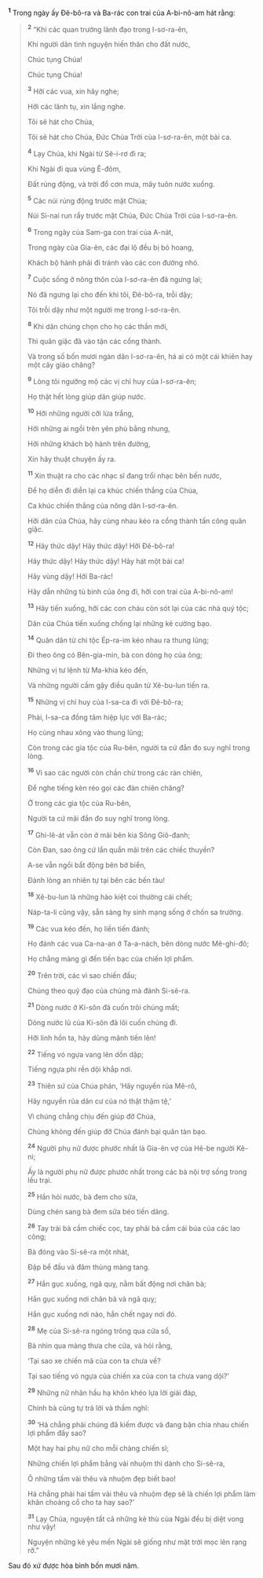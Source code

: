 <sup><b>1</b></sup> Trong ngày ấy Ðê-bô-ra và Ba-rác con trai của A-bi-nô-am hát rằng:

> <sup><b>2</b></sup> “Khi các quan trưởng lãnh đạo trong I-sơ-ra-ên,
> 
> Khi người dân tình nguyện hiến thân cho đất nước,
> 
> Chúc tụng Chúa!
> 
> Chúc tụng Chúa!
> 
> <sup><b>3</b></sup> Hỡi các vua, xin hãy nghe;
> 
> Hỡi các lãnh tụ, xin lắng nghe.
> 
> Tôi sẽ hát cho Chúa,
> 
> Tôi sẽ hát cho Chúa, Ðức Chúa Trời của I-sơ-ra-ên, một bài ca.
> 
> <sup><b>4</b></sup> Lạy Chúa, khi Ngài từ Sê-i-rơ đi ra;
> 
> Khi Ngài đi qua vùng Ê-đôm,
> 
> Ðất rúng động, và trời đổ cơn mưa, mây tuôn nước xuống.
> 
> <sup><b>5</b></sup> Các núi rúng động trước mặt Chúa;
> 
> Núi Si-nai run rẩy trước mặt Chúa, Ðức Chúa Trời của I-sơ-ra-ên.
> 
> <sup><b>6</b></sup> Trong ngày của Sam-ga con trai của A-nát,
> 
> Trong ngày của Gia-ên, các đại lộ đều bị bỏ hoang,
> 
> Khách bộ hành phải đi tránh vào các con đường nhỏ.
> 
> <sup><b>7</b></sup> Cuộc sống ở nông thôn của I-sơ-ra-ên đã ngưng lại;
> 
> Nó đã ngưng lại cho đến khi tôi, Ðê-bô-ra, trỗi dậy;
> 
> Tôi trỗi dậy như một người mẹ trong I-sơ-ra-ên.
> 
> <sup><b>8</b></sup> Khi dân chúng chọn cho họ các thần mới,
> 
> Thì quân giặc đã vào tận các cổng thành.
> 
> Và trong số bốn mươi ngàn dân I-sơ-ra-ên, há ai có một cái khiên hay một cây giáo chăng?
> 
> <sup><b>9</b></sup> Lòng tôi ngưỡng mộ các vị chỉ huy của I-sơ-ra-ên;
> 
> Họ thật hết lòng giúp dân giúp nước.
> 
> <sup><b>10</b></sup> Hỡi những người cỡi lừa trắng,
> 
> Hỡi những ai ngồi trên yên phủ bằng nhung,
> 
> Hỡi những khách bộ hành trên đường,
> 
> Xin hãy thuật chuyện ấy ra.
> 
> <sup><b>11</b></sup> Xin thuật ra cho các nhạc sĩ đang trổi nhạc bên bến nước,
> 
> Ðể họ diễn đi diễn lại ca khúc chiến thắng của Chúa,
> 
> Ca khúc chiến thắng của nông dân I-sơ-ra-ên.
> 
> Hỡi dân của Chúa, hãy cùng nhau kéo ra cổng thành tấn công quân giặc.
> 
> <sup><b>12</b></sup> Hãy thức dậy! Hãy thức dậy! Hỡi Ðê-bô-ra!
> 
> Hãy thức dậy! Hãy thức dậy! Hãy hát một bài ca!
> 
> Hãy vùng dậy! Hỡi Ba-rác!
> 
> Hãy dẫn những tù binh của ông đi, hỡi con trai của A-bi-nô-am!
> 
> <sup><b>13</b></sup> Hãy tiến xuống, hỡi các con cháu còn sót lại của các nhà quý tộc;
> 
> Dân của Chúa tiến xuống chống lại những kẻ cường bạo.
> 
> <sup><b>14</b></sup> Quân dân từ chi tộc Ép-ra-im kéo nhau ra thung lũng;
> 
> Ði theo ông có Bên-gia-min, bà con dòng họ của ông;
> 
> Những vị tư lệnh từ Ma-khia kéo đến,
> 
> Và những người cầm gậy điều quân từ Xê-bu-lun tiến ra.
> 
> <sup><b>15</b></sup> Những vị chỉ huy của I-sa-ca đi với Ðê-bô-ra;
> 
> Phải, I-sa-ca đồng tâm hiệp lực với Ba-rác;
> 
> Họ cùng nhau xông vào thung lũng;
> 
> Còn trong các gia tộc của Ru-bên, người ta cứ đắn đo suy nghĩ trong lòng.
> 
> <sup><b>16</b></sup> Vì sao các người còn chần chừ trong các ràn chiên,
> 
> Ðể nghe tiếng kèn réo gọi các đàn chiên chăng?
> 
> Ở trong các gia tộc của Ru-bên,
> 
> Người ta cứ mãi đắn đo suy nghĩ trong lòng.
> 
> <sup><b>17</b></sup> Ghi-lê-át vẫn còn ở mãi bên kia Sông Giô-đanh;
> 
> Còn Ðan, sao ông cứ lẩn quẩn mãi trên các chiếc thuyền?
> 
> A-se vẫn ngồi bất động bên bờ biển,
> 
> Ðành lòng an nhiên tự tại bên các bến tàu!
> 
> <sup><b>18</b></sup> Xê-bu-lun là những hào kiệt coi thường cái chết;
> 
> Náp-ta-li cũng vậy, sẵn sàng hy sinh mạng sống ở chốn sa trường.
> 
> <sup><b>19</b></sup> Các vua kéo đến, họ liền tiến đánh;
> 
> Họ đánh các vua Ca-na-an ở Ta-a-nách, bên dòng nước Mê-ghi-đô;
> 
> Họ chẳng màng gì đến tiền bạc của chiến lợi phẩm.
> 
> <sup><b>20</b></sup> Trên trời, các vì sao chiến đấu;
> 
> Chúng theo quỹ đạo của chúng mà đánh Si-sê-ra.
> 
> <sup><b>21</b></sup> Dòng nước ở Ki-sôn đã cuốn trôi chúng mất;
> 
> Dòng nước lũ của Ki-sôn đã lôi cuốn chúng đi.
> 
> Hỡi linh hồn ta, hãy dũng mãnh tiến lên!
> 
> <sup><b>22</b></sup> Tiếng vó ngựa vang lên dồn dập;
> 
> Tiếng ngựa phi rền dội khắp nơi.
> 
> <sup><b>23</b></sup> Thiên sứ của Chúa phán, ‘Hãy nguyền rủa Mê-rô,
> 
> Hãy nguyền rủa dân cư của nó thật thậm tệ,’
> 
> Vì chúng chẳng chịu đến giúp đỡ Chúa,
> 
> Chúng không đến giúp đỡ Chúa đánh bại quân tàn bạo.
> 
> <sup><b>24</b></sup> Người phụ nữ được phước nhất là Gia-ên vợ của Hê-be người Kê-ni;
> 
> Ấy là người phụ nữ được phước nhất trong các bà nội trợ sống trong lều trại.
> 
> <sup><b>25</b></sup> Hắn hỏi nước, bà đem cho sữa,
> 
> Dùng chén sang bà đem sữa béo tiến dâng.
> 
> <sup><b>26</b></sup> Tay trái bà cầm chiếc cọc, tay phải bà cầm cái búa của các lao công;
> 
> Bà đóng vào Si-sê-ra một nhát,
> 
> Ðập bể đầu và đâm thủng màng tang.
> 
> <sup><b>27</b></sup> Hắn gục xuống, ngã quỵ, nằm bất động nơi chân bà;
> 
> Hắn gục xuống nơi chân bà và ngã quỵ;
> 
> Hắn gục xuống nơi nào, hắn chết ngay nơi đó.
> 
> <sup><b>28</b></sup> Mẹ của Si-sê-ra ngóng trông qua cửa sổ,
> 
> Bà nhìn qua màng thưa che cửa, và hỏi rằng,
> 
> ‘Tại sao xe chiến mã của con ta chưa về?
> 
> Tại sao tiếng vó ngựa của chiến xa của con ta chưa vang dội?’
> 
> <sup><b>29</b></sup> Những nữ nhân hầu hạ khôn khéo lựa lời giải đáp,
> 
> Chính bà cũng tự trả lời và thầm nghĩ:
> 
> <sup><b>30</b></sup> ‘Há chẳng phải chúng đã kiếm được và đang bận chia nhau chiến lợi phẩm đấy sao?
> 
> Một hay hai phụ nữ cho mỗi chàng chiến sĩ;
> 
> Những chiến lợi phẩm bằng vải nhuộm thì dành cho Si-sê-ra,
> 
> Ô những tấm vải thêu và nhuộm đẹp biết bao!
> 
> Há chẳng phải hai tấm vải thêu và nhuộm đẹp sẽ là chiến lợi phẩm làm khăn choàng cổ cho ta hay sao?’
> 
> <sup><b>31</b></sup> Lạy Chúa, nguyện tất cả những kẻ thù của Ngài đều bị diệt vong như vậy!
> 
> Nguyện những kẻ yêu mến Ngài sẽ giống như mặt trời mọc lên rạng rỡ.”

Sau đó xứ được hòa bình bốn mươi năm.